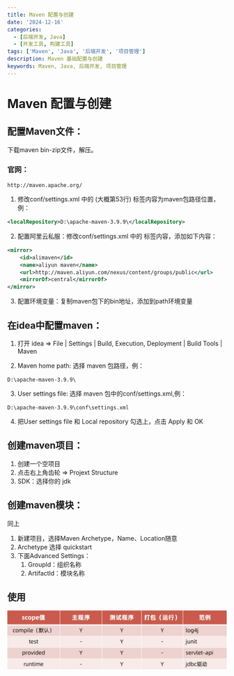 ```yaml
---
title: Maven 配置与创建
date: '2024-12-16'
categories: 
  - [后端开发, Java]
  - [开发工具, 构建工具]
tags: ['Maven', 'Java', '后端开发', '项目管理']
description: Maven 基础配置与创建
keywords: Maven, Java, 后端开发, 项目管理
---
```


# Maven 配置与创建

## 配置Maven文件：

下载maven bin-zip文件，解压。

### 官网：

```plaintext
http://maven.apache.org/
```



1. 修改conf/settings.xml 中的 <localRepository>(大概第53行) 标签内容为maven包路径位置，例：

```xml
<localRepository>D:\apache-maven-3.9.9\</localRepository>
```

2. 配置阿里云私服：修改conf/settings.xml 中的 <mirrors> 标签内容，添加如下内容：

```xml
<mirror>
    <id>alimaven</id>
    <name>aliyun maven</name>
    <url>http://maven.aliyun.com/nexus/content/groups/public</url>
    <mirrorOf>central</mirrorOf>
</mirror>
```

3. 配置环境变量：复制maven包下的bin地址，添加到path环境变量

## 在idea中配置maven：

1. 打开 idea => File | Settings | Build, Execution, Deployment | Build Tools | Maven

2. Maven home path: 选择 maven 包路径，例：

```plaintext
D:\apache-maven-3.9.9\
```

3. User settings file: 选择 maven 包中的conf/settings.xml,例：

```plaintext
D:\apache-maven-3.9.9\conf\settings.xml
```

4. 把User settings file 和 Local repository 勾选上，点击 Apply 和 OK

## 创建maven项目：

1. 创建一个空项目
1. 点击右上角齿轮 => Projext Structure
1. SDK：选择你的 jdk

## 创建maven模块：

同上

1. 新建项目，选择Maven Archetype，Name、Location随意
2. Archetype 选择 quickstart
3. 下面Advanced Settings：
   1. Groupld：组织名称
   2. Artifactld：模块名称

## 使用

![mavenuse](images/maven/mavenuse.png)